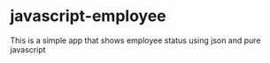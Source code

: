 # javascript-employee
This is a simple app that shows employee status using json and pure javascript
